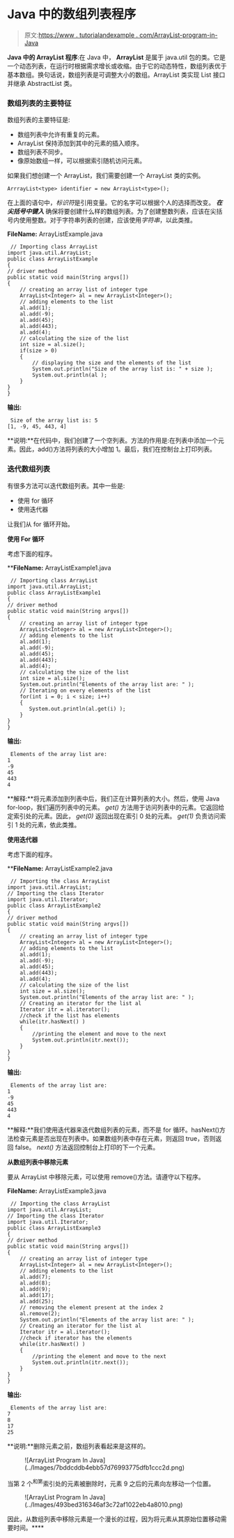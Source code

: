 # Java 中的数组列表程序

> 原文:[https://www . tutorialandexample . com/ArrayList-program-in-Java](https://www.tutorialandexample.com/arraylist-program-in-java)

**Java 中的 ArrayList 程序**:在 Java 中， **ArrayList** 是属于 java.util 包的类。它是一个动态列表，在运行时根据需求增长或收缩。由于它的动态特性，数组列表优于基本数组。换句话说，数组列表是可调整大小的数组。ArrayList 类实现 List 接口并继承 AbstractList 类。

### 数组列表的主要特征

数组列表的主要特征是:

*   数组列表中允许有重复的元素。
*   ArrayList 保持添加到其中的元素的插入顺序。
*   数组列表不同步。
*   像原始数组一样，可以根据索引随机访问元素。

如果我们想创建一个 ArrayList，我们需要创建一个 ArrayList 类的实例。

```
ArrrayList<type> identifier = new ArrayList<type>();
```

在上面的语句中，*标识符*是引用变量。它的名字可以根据个人的选择而改变。 ***在尖括号中键入*** 确保将要创建什么样的数组列表。为了创建整数列表，应该在尖括号内使用整数。对于字符串列表的创建，应该使用*字符串*，以此类推。

**FileName:** ArrayListExample.java

```
 // Importing class ArrayList
import java.util.ArrayList;
public class ArrayListExample
{
// driver method
public static void main(String argvs[])
{
    // creating an array list of integer type
    ArrayList<Integer> al = new ArrayList<Integer>();
    // adding elements to the list
    al.add(1);
    al.add(-9);
    al.add(45);
    al.add(443);
    al.add(4);
    // calculating the size of the list
    int size = al.size();
    if(size > 0)
    {
        // displaying the size and the elements of the list
        System.out.println("Size of the array list is: " + size );
        System.out.println(al );
    }
}
} 
```

**输出:**

```
 Size of the array list is: 5
[1, -9, 45, 443, 4] 
```

**说明:**在代码中，我们创建了一个空列表。方法的作用是:在列表中添加一个元素。因此，add()方法将列表的大小增加 1。最后，我们在控制台上打印列表。

### 迭代数组列表

有很多方法可以迭代数组列表。其中一些是:

*   使用 for 循环
*   使用迭代器

让我们从 for 循环开始。

**使用 For 循环**

考虑下面的程序。

 ****FileName:** ArrayListExample1.java

```
 // Importing class ArrayList
import java.util.ArrayList;
public class ArrayListExample1
{
// driver method
public static void main(String argvs[])
{
    // creating an array list of integer type
    ArrayList<Integer> al = new ArrayList<Integer>();
    // adding elements to the list
    al.add(1);
    al.add(-9);
    al.add(45);
    al.add(443);
    al.add(4);
    // calculating the size of the list
    int size = al.size();
    System.out.println("Elements of the array list are: " );
    // Iterating on every elements of the list
    for(int i = 0; i < size; i++)
    {
       System.out.println(al.get(i) );
    }
}
} 
```

**输出:**

```
 Elements of the array list are:
1
-9
45
443
4 
```

**解释:**将元素添加到列表中后，我们正在计算列表的大小。然后，使用 Java for-loop，我们遍历列表中的元素。 *get()* 方法用于访问列表中的元素。它返回给定索引处的元素。因此， *get(0)* 返回出现在索引 0 处的元素。 *get(1)* 负责访问索引 1 处的元素，依此类推。

**使用迭代器**

考虑下面的程序。

 ****FileName:** ArrayListExample2.java

```
 // Importing the class ArrayList
import java.util.ArrayList;
// Importing the class Iterator
import java.util.Iterator;
public class ArrayListExample2
{
// driver method
public static void main(String argvs[])
{
    // creating an array list of integer type
    ArrayList<Integer> al = new ArrayList<Integer>();
    // adding elements to the list
    al.add(1);
    al.add(-9);
    al.add(45);
    al.add(443);
    al.add(4);
    // calculating the size of the list
    int size = al.size();
    System.out.println("Elements of the array list are: " );
    // Creating an iterator for the list al
    Iterator itr = al.iterator();
    //check if the list has elements 
    while(itr.hasNext() )
    {  
        //printing the element and move to the next
        System.out.println(itr.next()); 
    }
}
}              
```

**输出:**

```
 Elements of the array list are:
1
-9
45
443
4 
```

**解释:**我们使用迭代器来迭代数组列表的元素，而不是 for 循环。hasNext()方法检查元素是否出现在列表中。如果数组列表中存在元素，则返回 true，否则返回 false。 *next()* 方法返回控制台上打印的下一个元素。

**从数组列表中移除元素**

要从 ArrayList 中移除元素，可以使用 remove()方法。请遵守以下程序。

**FileName:** ArrayListExample3.java

```
 // Importing the class ArrayList
import java.util.ArrayList;
// Importing the class Iterator
import java.util.Iterator;
public class ArrayListExample3
{
// driver method
public static void main(String argvs[])
{
    // creating an array list of integer type
    ArrayList<Integer> al = new ArrayList<Integer>();
    // adding elements to the list
    al.add(7);
    al.add(8);
    al.add(9);
    al.add(17);
    al.add(25);
    // removing the element present at the index 2
    al.remove(2);
    System.out.println("Elements of the array list are: " );
    // Creating an iterator for the list al
    Iterator itr = al.iterator();
    //check if iterator has the elements 
    while(itr.hasNext() )
    {  
        //printing the element and move to the next
        System.out.println(itr.next()); 
    }
}
} 
```

**输出:**

```
 Elements of the array list are:
7
8
17
25 
```

**说明:**删除元素之前，数组列表看起来是这样的。

<figure class="wp-block-image size-large">![ArrayList Program In Java](../Images/7bddcddb4ebb57d76993775dfb1ccc2d.png)</figure>

当第 2 个<sup>和第</sup>索引处的元素被删除时，元素 9 之后的元素向左移动一个位置。

<figure class="wp-block-image size-large">![ArrayList Program In Java](../Images/493bed316346af3c72af1022eb4a8010.png)</figure>

因此，从数组列表中移除元素是一个漫长的过程，因为将元素从其原始位置移动需要时间。****